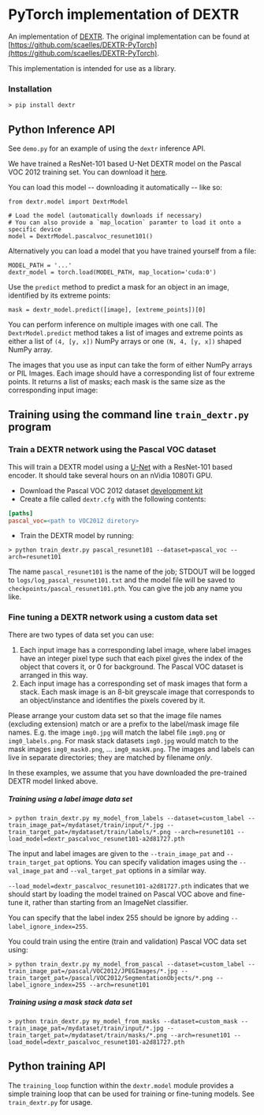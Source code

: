 # PyTorch implementation of DEXTR

An implementation of [DEXTR](http://people.ee.ethz.ch/~cvlsegmentation/dextr/).
The original implementation can be found at [https://github.com/scaelles/DEXTR-PyTorch](https://github.com/scaelles/DEXTR-PyTorch).

This implementation is intended for use as a library.

### Installation

`> pip install dextr`


## Python Inference API

See `demo.py` for an example of using the `dextr` inference API.

We have trained a ResNet-101 based U-Net DEXTR model on the Pascal VOC 2012 training set. You can download it
[here](https://storage.googleapis.com/dextr_pytorch_models_public/dextr_pascalvoc_resunet101-a2d81727.pth).

You can load this model -- downloading it automatically -- like so:

```py3
from dextr.model import DextrModel

# Load the model (automatically downloads if necessary)
# You can also provide a `map_location` paramter to load it onto a specific device
model = DextrModel.pascalvoc_resunet101()
```

Alternatively you can load a model that you have trained yourself from a file:
```py3
MODEL_PATH = '...'
dextr_model = torch.load(MODEL_PATH, map_location='cuda:0')
```

Use the `predict` method to predict a mask for an object in an image, identified by its extreme points:

```py3
mask = dextr_model.predict([image], [extreme_points])[0]
```

You can perform inference on multiple images with one call.
The `DextrModel.predict` method takes a list
of images and extreme points as either a list of `(4, [y, x])` NumPy arrays or
one `(N, 4, [y, x])` shaped NumPy array. 

The images that you use as input can take the form of either NumPy arrays or PIL Images. Each image should
have a corresponding list of four extreme points. It returns a list of masks; each
mask is the same size as the corresponding input image:


## Training using the command line `train_dextr.py` program

### Train a DEXTR network using the Pascal VOC dataset

This will train a DEXTR model using a [U-Net](https://arxiv.org/abs/1505.04597) with a ResNet-101 based encoder.
It should take several hours on an nVidia 1080Ti GPU. 

- Download the Pascal VOC 2012 dataset [development kit](http://host.robots.ox.ac.uk/pascal/VOC/voc2012/)
- Create a file called `dextr.cfg` with the following contents:
```cfg
[paths]
pascal_voc=<path to VOC2012 diretory>
```  
- Train the DEXTR model by running:

`> python train_dextr.py pascal_resunet101 --dataset=pascal_voc --arch=resunet101`

The name `pascal_resunet101` is the name of the job; STDOUT will be logged to `logs/log_pascal_resunet101.txt` and the model
file will be saved to `checkpoints/pascal_resunet101.pth`. You can give the job any name you like.


### Fine tuning a DEXTR network using a custom data set

There are two types of data set you can use:
1. Each input image has a corresponding label image, where label images have an integer pixel type such that each
   pixel gives the index of the object that covers it, or 0 for background. The Pascal VOC dataset is arranged in
   this way.
2. Each input image has a corresponding set of mask images that form a stack. Each mask image is an 8-bit greyscale
   image that corresponds to an object/instance and identifies the pixels covered by it.

Please arrange your custom data set so that the image file names (excluding extension) match or are a prefix
to the label/mask image file names. E.g. the image `img0.jpg` will match the label file `img0.png` or `img0_labels.png`.
For mask stack datasets `img0.jpg` would match to the mask images `img0_mask0.png`, ... `img0_maskN.png`.
The images and labels can live in separate directories; they are matched by filename *only*.

In these examples, we assume that you have downloaded the pre-trained DEXTR model linked above.

##### Training using a label image data set

`> python train_dextr.py my_model_from_labels --dataset=custom_label
--train_image_pat=/mydataset/train/input/*.jpg --train_target_pat=/mydataset/train/labels/*.png
--arch=resunet101 --load_model=dextr_pascalvoc_resunet101-a2d81727.pth`

The input and label images are given to the `--train_image_pat` and `--train_target_pat` options.
You can specify validation images using the `--val_image_pat` and `--val_target_pat` options in a similar way.

`--load_model=dextr_pascalvoc_resunet101-a2d81727.pth` indicates that we should start by loading the
model trained on Pascal VOC above and fine-tune it, rather than starting from an ImageNet classifier.

You can specify that the label index 255 should be ignore by adding `--label_ignore_index=255`.

You could train using the entire (train and validation) Pascal VOC data set using:

`> python train_dextr.py my_model_from_pascal --dataset=custom_label
--train_image_pat=/pascal/VOC2012/JPEGImages/*.jpg --train_target_pat=/pascal/VOC2012/SegmentationObjects/*.png
--label_ignore_index=255 --arch=resunet101`

##### Training using a mask stack data set

`> python train_dextr.py my_model_from_masks --dataset=custom_mask
--train_image_pat=/mydataset/train/input/*.jpg --train_target_pat=/mydataset/train/masks/*.png
--arch=resunet101 --load_model=dextr_pascalvoc_resunet101-a2d81727.pth`



## Python training API

The `training_loop` function within the `dextr.model` module provides a simple training loop that can be used
for training or fine-tuning models. See `train_dextr.py` for usage.
